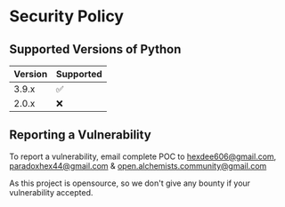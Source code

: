 # Security Policy

## Supported Versions of Python

| Version | Supported          |
| ------- | ------------------ |
| 3.9.x   | :white_check_mark: |
| 2.0.x   | :x:                |

## Reporting a Vulnerability

To report a vulnerability, email complete POC to hexdee606@gmail.com, paradoxhex44@gmail.com & open.alchemists.community@gmail.com

As this project is opensource, so we don't give any bounty if your vulnerability accepted.